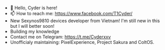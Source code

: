 - 👋 Hello, Cyder is here!
- 📫 How to reach me: https://www.facebook.com/T1Cyder/
- New Sexynos9810 devices developer from Vietnam! I'm still new in this but I will better soon!
- Building my knowledge
- Contact me on Telegram: https://t.me/Cyderxxv
- Unofficialy maintaining: PixelExperience, Project Sakura and ColtOS.

<!---
CyderVII28x03/CyderVII28x03 is a ✨ special ✨ repository because its `README.md` (this file) appears on your GitHub profile.
You can click the Preview link to take a look at your changes.
--->
